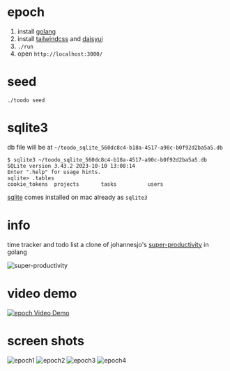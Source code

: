 # epoch

1. install [golang](https://go.dev/)
2. install [tailwindcss](https://tailwindcss.com/blog/standalone-cli) and [daisyui](https://daisyui.com/docs/install/)
3. `./run`
4. open `http://localhost:3000/`

# seed

`./toodo seed`

# sqlite3

db file will be at `~/toodo_sqlite_560dc8c4-b18a-4517-a90c-b0f92d2ba5a5.db`

```
$ sqlite3 ~/toodo_sqlite_560dc8c4-b18a-4517-a90c-b0f92d2ba5a5.db
SQLite version 3.43.2 2023-10-10 13:08:14
Enter ".help" for usage hints.
sqlite> .tables
cookie_tokens  projects       tasks          users
```

[sqlite](https://sqlite.org/) comes installed on mac already as `sqlite3`

# info

time tracker and todo list a clone of johannesjo's [super-productivity](https://github.com/johannesjo/super-productivity) in golang 

![super-productivity](https://i.imgur.com/szpWtFz.png)

# video demo
[![epoch Video Demo](https://i.imgur.com/pds2pzz.png)](https://www.youtube.com/watch?v=g2jfyMvhi34)

# screen shots

![epoch1](https://i.imgur.com/FpKfqf8.png)
![epoch2](https://i.imgur.com/hHADj3L.png)
![epoch3](https://i.imgur.com/iOvs5PS.png)
![epoch4](https://i.imgur.com/dQ8CZ0D.png)



